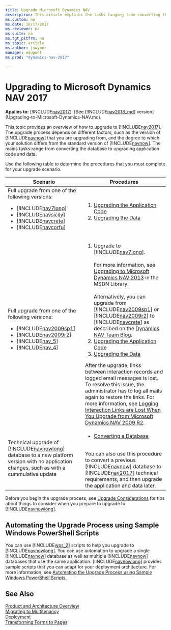 ```yaml
---
title: Upgrade Microsoft Dynamics NAV
description: This article explains the tasks ranging from converting the database to upgrading application code and data for upgrading Microsoft Dynamics NAV.
ms.custom: na
ms.date: 10/17/2017
ms.reviewer: na
ms.suite: na
ms.tgt_pltfrm: na
ms.topic: article
ms.author: jswymer
manager: edupont
ms.prod: "dynamics-nav-2017"

---
```

# Upgrading to Microsoft Dynamics NAV 2017

**Applies to:** [!INCLUDE[nav2017](includes/nav2017.md)]. [See [!INCLUDE[nav2018_md](includes/nav2018_md.md)] version](Upgrading-to-Microsoft-Dynamics-NAV.md).

This topic provides an overview of how to upgrade to [!INCLUDE[nav2017](includes/nav2017.md)]. The upgrade process depends on different factors, such as the version of [!INCLUDE[navnow](includes/navnow_md.md)] that you are upgrading from, and the degree to which your solution differs from the standard version of [!INCLUDE[navnow](includes/navnow_md.md)]. The mains tasks range from converting the database to upgrading application code and data.

Use the following table to determine the procedures that you must complete for your upgrade scenario.

|  Scenario  |  Procedures  |  
|------------|--------------|  
|Full upgrade from one of the following versions:<ul><li>  [!INCLUDE[nav7long](includes/nav7long_md.md)]</li><li>[!INCLUDE[navsicily](includes/navsicily_md.md)]</li><li>  [!INCLUDE[navcrete](includes/navcrete_md.md)]</li><li>   [!INCLUDE[navcorfu](includes/navcorfu_md.md)]</li></ul>|<ol><li>[Upgrading the Application Code](Upgrading-the-Application-Code.md)</li><li>[Upgrading the Data](Upgrading-the-Data.md)</li></ol>|  
|Full upgrade from one of the following versions:<ul><li>  [!INCLUDE[nav2009sp1](includes/nav2009sp1_md.md)]</li><li>[!INCLUDE[nav2009r2](includes/nav2009r2_md.md)]</li><li>  [!INCLUDE[nav_5](includes/nav_5_md.md)]</li><li>   [!INCLUDE[nav_4](includes/nav_4_md.md)]</li></ul>|<ol><li>Upgrade to [!INCLUDE[nav7long](includes/nav7long_md.md)].</br></br>For more information, see [Upgrading to Microsoft Dynamics NAV 2013](http://go.microsoft.com/fwlink/?LinkId=510382) in the MSDN Library.</br></br>Alternatively, you can upgrade from [!INCLUDE[nav2009sp1](includes/nav2009sp1_md.md)] or [!INCLUDE[nav2009r2](includes/nav2009r2_md.md)] to [!INCLUDE[navcrete](includes/navcrete_md.md)] as described on the [Dynamics NAV Team Blog](https://blogs.msdn.microsoft.com/nav/2014/11/09/cumulative-update-1-for-microsoft-dynamics-nav-2015-has-been-released/).</li><li>[Upgrading the Application Code](Upgrading-the-Application-Code.md)</li><li>[Upgrading the Data](Upgrading-the-Data.md)</li></ol>After the upgrade, links between interaction records and logged email messages is lost. To resolve this issue, the administrator has to log all mails again to restore the links. For more information, see [Logging Interaction Links are Lost When You Upgrade from Microsoft Dynamics NAV 2009 R2](https://msdn.microsoft.com/en-us/library/hh167032%28v=nav.90%29.aspx#LoggingInteractionLinks).|
|Technical upgrade of [!INCLUDE[navnowlong](includes/navnowlong_md.md)] database to a new platform version with no application changes, such as with a cummulative update|<ul><li>[Converting a Database](Converting-a-Database.md)</li></ul></br>You can also use this procedure to convert a previous [!INCLUDE[navnow](includes/navnow_md.md)] database to [!INCLUDE[nav2017](includes/nav2017.md)] technical requirements, and then upgrade the application and data later.|  

Before you begin the upgrade process, see [Upgrade Considerations](Upgrade-Considerations.md) for tips about things to consider when you prepare to upgrade to [!INCLUDE[navnowlong](includes/navnowlong_md.md)].

## Automating the Upgrade Process using Sample Windows PowerShell Scripts
You can use [!INCLUDE[wps_2](includes/wps_2_md.md)] scripts to help you upgrade to [!INCLUDE[navnowlong](includes/navnowlong_md.md)]. You can use automation to upgrade a single [!INCLUDE[navnow](includes/navnow_md.md)] database as well as multiple [!INCLUDE[navnow](includes/navnow_md.md)] databases that use the same application. [!INCLUDE[navnowlong](includes/navnowlong_md.md)] provides sample scripts that you can adapt for your deployment architecture.
For more information, see [Automating the Upgrade Process using Sample Windows PowerShell Scripts](Automating-the-Upgrade-Process-using-Sample-Windows-PowerShell-Scripts.md).  

## See Also  
[Product and Architecture Overview](Product-and-Architecture-Overview.md)   
[Migrating to Multitenancy](Migrating-to-Multitenancy.md)   
[Deployment](Deployment.md)  
[Transforming Forms to Pages](http://go.microsoft.com/fwlink/?LinkId=510383)
